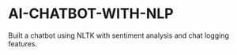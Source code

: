 # AI-CHATBOT-WITH-NLP
Built a chatbot using NLTK with sentiment analysis and chat logging features.
